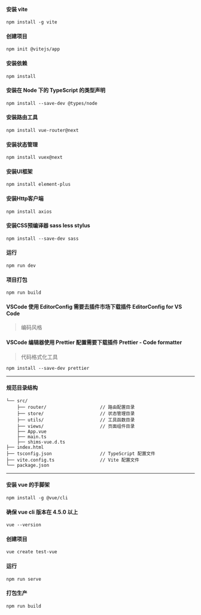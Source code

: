 #### 安装 vite
```
npm install -g vite
```

#### 创建项目
```
npm init @vitejs/app
```

#### 安装依赖
```
npm install
```

#### 安装在 Node 下的 TypeScript 的类型声明
```
npm install --save-dev @types/node
```

#### 安装路由工具
```
npm install vue-router@next
```

#### 安装状态管理
```
npm install vuex@next
```

#### 安装UI框架
```
npm install element-plus
```

#### 安装Http客户端
```
npm install axios
```

#### 安装CSS预编译器 sass less stylus 
```
npm install --save-dev sass
```

#### 运行
```
npm run dev
```

#### 项目打包
```
npm run build
```

#### VSCode 使用 EditorConfig 需要去插件市场下载插件 EditorConfig for VS Code
> 编码风格

#### VSCode 编辑器使用 Prettier 配置需要下载插件 Prettier - Code formatter
> 代码格式化工具

```
npm install --save-dev prettier
```

---

#### 规范目录结构
```
└── src/
    ├── router/                    // 路由配置目录
    ├── store/                     // 状态管理目录
    ├── utils/                     // 工具函数目录
    ├── views/                     // 页面组件目录
    ├── App.vue
    ├── main.ts
    ├── shims-vue.d.ts
├── index.html
├── tsconfig.json                  // TypeScript 配置文件
├── vite.config.ts                 // Vite 配置文件
└── package.json
```

---

#### 安装 vue 的手脚架
```
npm install -g @vue/cli
```

#### 确保 vue cli 版本在 4.5.0 以上
```
vue --version
```

#### 创建项目
```
vue create test-vue
```

#### 运行
```
npm run serve
```

#### 打包生产
```
npm run build
```